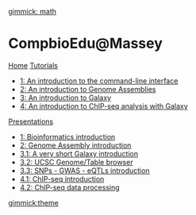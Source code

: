 [gimmick: math]()
# CompbioEdu@Massey

[Home](index.md)
[Tutorials]()

  - [1: An introduction to the command-line interface](cli/index.md)
  - [2: An introduction to Genome Assemblies](genome-assembly/index.md)
  - [3: An introduction to Galaxy](galaxy-intro/index.md)
  - [4: An introduction to ChIP-seq analysis with Galaxy](galaxy-chipseq/index.md)

[Presentations]()

  - [1: Bioinformatics introduction](http://dx.doi.org/10.6084/m9.figshare.1506799)
  - [2: Genome Assembly introduction](http://dx.doi.org/10.6084/m9.figshare.1506793)
  - [3.1: A very short Galaxy introduction](http://dx.doi.org/10.6084/m9.figshare.1537481)
  - [3.2: UCSC Genome/Table browser](http://dx.doi.org/10.6084/m9.figshare.1537482)
  - [3.3: SNPs - GWAS - eQTLs introduction](http://dx.doi.org/10.6084/m9.figshare.1515026)
  - [4.1: ChIP-seq introduction](http://dx.doi.org/10.6084/m9.figshare.1545468)
  - [4.2: ChIP-seq data processing](http://dx.doi.org/10.6084/m9.figshare.1554130)

[gimmick:theme](yeti)
